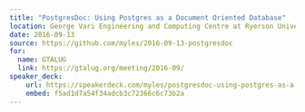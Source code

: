 ```yaml
---
title: "PostgresDoc: Using Postgres as a Document Oriented Database"
location: George Vari Engineering and Computing Centre at Ryerson University
date: 2016-09-13
source: https://github.com/myles/2016-09-13-postgresdoc
for:
  name: GTALUG
  link: https://gtalug.org/meeting/2016-09/
speaker_deck:
    url: https://speakerdeck.com/myles/postgresdoc-using-postgres-as-a-document-oriented-database
    embed: f5ad1d7a54f34adcb3c72366c6c73b2a
---
```

